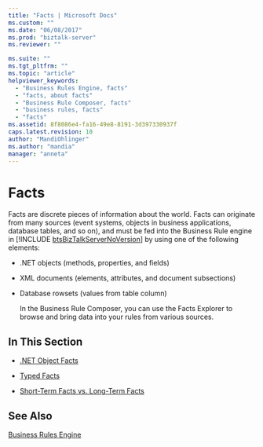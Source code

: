 ```yaml
---
title: "Facts | Microsoft Docs"
ms.custom: ""
ms.date: "06/08/2017"
ms.prod: "biztalk-server"
ms.reviewer: ""

ms.suite: ""
ms.tgt_pltfrm: ""
ms.topic: "article"
helpviewer_keywords: 
  - "Business Rules Engine, facts"
  - "facts, about facts"
  - "Business Rule Composer, facts"
  - "business rules, facts"
  - "facts"
ms.assetid: 8f8086e4-fa16-49e8-8191-3d397330937f
caps.latest.revision: 10
author: "MandiOhlinger"
ms.author: "mandia"
manager: "anneta"
---
```

# Facts
Facts are discrete pieces of information about the world. Facts can originate from many sources (event systems, objects in business applications, database tables, and so on), and must be fed into the Business Rule engine in [!INCLUDE [btsBizTalkServerNoVersion](../includes/btsbiztalkservernoversion-md.md)] by using one of the following elements:  
  
- .NET objects (methods, properties, and fields)  
  
- XML documents (elements, attributes, and document subsections)  
  
- Database rowsets (values from table column)  
  
  In the Business Rule Composer, you can use the Facts Explorer to browse and bring data into your rules from various sources.  
  
## In This Section  
  
-   [.NET Object Facts](../core/net-object-facts.md)  
  
-   [Typed Facts](../core/typed-facts.md)  
  
-   [Short-Term Facts vs. Long-Term Facts](../core/short-term-facts-vs-long-term-facts.md)  
  
## See Also  
 [Business Rules Engine](../core/business-rules-engine.md)